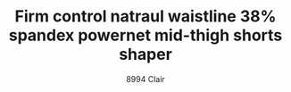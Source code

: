 ---
layout: product
title: Firm control natraul waistline 38% spandex powernet mid-thigh shorts shaper
subtitle: 8994 Clair
price: '38.00'
product_image: /shaping-lingerie/8994-front.png
product_image_hover: /shaping-lingerie/8994-back.png
categories: 
  - Tummy & Waist
  - Rear & Hips
  - thighs & legs
  - shorts & leggings
---